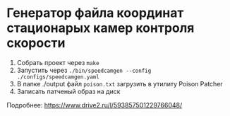 # Генератор файла координат стационарых камер контроля скорости

1. Собрать проект через ```make```
2. Запустить через ```./bin/speedcamgen --config ./configs/speedcamgen.yaml```
3. В папке ./output файл ```poison.txt``` загрузить в утилиту Poison Patcher
4. Записать патченый образ на диск

Подробнее: https://www.drive2.ru/l/593857501229766048/